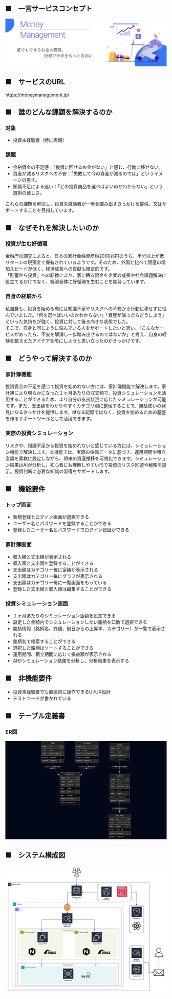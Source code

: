 ## ■　一言サービスコンセプト
![document/img/コンセプト.png](img/コンセプト.png)

## ■　サービスのURL
https://moneymanagement.jp/

## ■　誰のどんな課題を解決するのか
### 対象   
- 投資未経験者（特に両親）  
### 課題 
- 余裕資金の不足感：「投資に回せるお金がない」と感じ、行動に移せない。  
- 資産が減るリスクへの不安：「失敗して今の資産が減るのでは」というイメージの悪さ。  
- 知識不足による迷い：「どの投資商品を選べばよいのかわからない」という選択の難しさ。  

これらの課題を解決し、投資未経験者が一歩を踏み出すきっかけを提供、又はサポートすることを目指しています。

## ■　なぜそれを解決したいのか
### 投資が生む好循環
金融庁の調査によると、日本の家計金融資産約2000兆円のうち、半分以上が低リターンの現預金で保有されているようです。そのため、外国と比べて資産の増加スピードが低く、経済成長への貢献も限定的です。  
「貯蓄から投資」への転換により、家に眠る資金を企業の成長や社会課題解決に役立てるだけでなく、経済全体に好循環を生むことを期待しています。

### 自身の経験から
私自身も、投資を始める際には知識不足やリスクへの不安から行動に移せずに悩んでいました。「何を選べばいいのかわからない」「資産が減ったらどうしよう」といった気持ちが強く、投資に対して後ろ向きな状態でした。  
そこで、自身と同じように悩んでいる人をサポートしたいと思い、「こんなサービスがあったら、不安を解消し一歩踏み出せるのではないか」と考え、自身の経験を踏まえたアイデアを形にしようと思い立ったのがきっかけです。

## ■　どうやって解決するのか
### 家計簿機能
投資資金の不足を感じて投資を始めれない方には、家計簿機能で解決します。家計簿により明らかになった１ヶ月あたりの収支額で、投資シミュレーションを活用することができるため、より自分の支出状況に応じたシミュレーションが可能です。また、支出額をわかりやすくカテゴリ別に整理することで、無駄使いの発見になるきっかけを提供します。単なる記録ではなく、投資を始めるための基盤を作るサポートツールとして活用できます。

### 実際の投資シミュレーション  
リスクや、知識不足から投資を始めれないと感じている方には、シミュレーション機能で解決します。本機能では、実際の株価データに基づき、運用期間や積立金額を柔軟に設定しながら、将来の資産推移を可視化できます。シミュレーション結果はAIが分析し、初心者にも理解しやすい形で投資のリスク回避や戦略を提示。投資判断に必要な知識の習得をサポートします。

## ■　機能要件
### トップ画面
- 新規登録とログイン画面が選択できる
- ユーザー名とパスワードを登録することができる
- 登録したユーザー名とパスワードでログイン認証ができる

### 家計簿画面
- 収入額と支出額が表示される
- 収入額と支出額を登録することができる
- 支出額はカテゴリー毎に金額が表示される
- 支出額はカテゴリー毎にグラフが表示される
- 支出額はカテゴリー毎に一覧画面をもっている
- 登録した支出額と収入額は編集することができる

### 投資シミュレーション画面
- １ヶ月あたりのシミュレーション金額を設定できる
- 設定した金額内でシミュレーションしたい銘柄を口数で選択できる
- 銘柄情報（銘柄名、終値、前日からの上昇率、カテゴリー）が一覧で表示される
- 銘柄名で検索することができる
- 選択した銘柄はソートすることができる
- 運用期間、積立期間に応じて損益額が表示される
- AIがシミュレーション結果を分析し、分析結果を表示する

## ■　非機能要件
- 投資未経験者でも直感的に操作できるUI/UX設計
- テストコードが書かれている

## ■　テーブル定義書
### ER図
![document/img/er_diagram.png](img/er_diagram.png)

## ■　システム構成図
![document/img/システム構成図.png](img/system_architecture.jpg)
